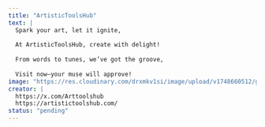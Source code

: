 ```yaml
---
title: "ArtisticToolsHub"
text: |
  Spark your art, let it ignite,
  
  At ArtisticToolsHub, create with delight!
  
  From words to tunes, we’ve got the groove,
  
  Visit now—your muse will approve!
image: "https://res.cloudinary.com/drxmkv1si/image/upload/v1748660512/gszff0xb13afx00asoho.jpg"
creator: |
  https://x.com/Arttoolshub
  https://artistictoolshub.com/
status: "pending"
---
```

